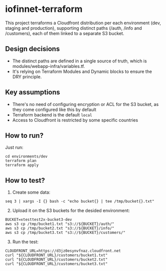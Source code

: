 # iofinnet-terraform

This project terraforms a Cloudfront distribution per each environment (dev, staging and production), supporting distinct paths (/auth, /info and /customers), each of them linked to a separate S3 bucket.

## Design decisions

 - The distinct paths are defined in a single source of truth, which is modules/webapp-infra/variables.tf.
 - It's relying on Terraform Modules and Dynamic blocks to ensure the DRY principle.

## Key assumptions

 - There's no need of configuring encryption or ACL for the S3 bucket, as they come configured like this by default
 - Terraform backend is the default `local` 
 - Access to Cloudfront is restricted by some specific countries

## How to run?

Just run:
```
cd environments/dev
terraform plan
terraform apply
```

## How to test?

1. Create some data:
```
seq 3 | xargs -I {} bash -c "echo bucket{} | tee /tmp/bucket{}.txt"
```

2. Upload it on the S3 buckets for the desided environment:
```
BUCKET=xtesttest2x-bucket3-dev
aws s3 cp /tmp/bucket1.txt "s3://${BUCKET}/auth/"
aws s3 cp /tmp/bucket2.txt "s3://${BUCKET}/info/"
aws s3 cp /tmp/bucket3.txt "s3://${BUCKET}/customers/"
```

3. Run the test:
```
CLOUDFRONT_URL=https://d3jz0esynvfnaz.cloudfront.net
curl "${CLOUDFRONT_URL}/customers/bucket1.txt"
curl "${CLOUDFRONT_URL}/customers/bucket2.txt"
curl "${CLOUDFRONT_URL}/customers/bucket3.txt"
```
